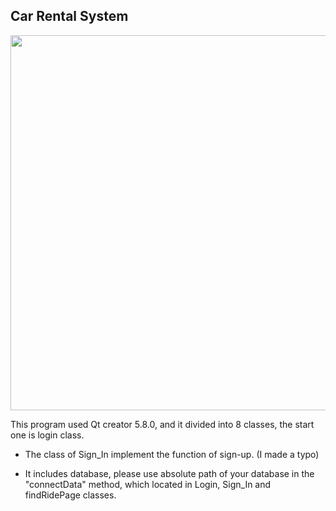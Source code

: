 ## Car Rental System

<img src = "https://github.com/Ellie-Y/CarRentalSystem/blob/master/presentation.gif" width = "600px" />



This program used Qt creator 5.8.0, and it divided into 8 classes, the start one is login class.


- The class of Sign_In implement the function of  sign-up. (I made a typo)

- It includes database, please use absolute path of your database in the "connectData" method, which located in Login, Sign_In and findRidePage classes.
